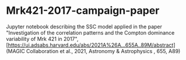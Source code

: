 # Mrk421-2017-campaign-paper
Jupyter notebook describing the SSC model applied in the paper "Investigation of the correlation patterns and the Compton dominance variability of Mrk 421 in 2017", [https://ui.adsabs.harvard.edu/abs/2021A%26A...655A..89M/abstract] (MAGIC Collaboration et al., 2021, Astronomy &amp; Astrophysics , 655, A89)
